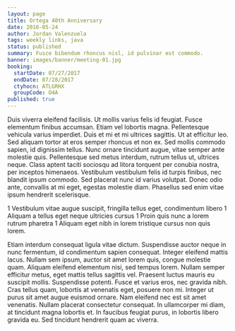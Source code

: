 ```yaml
---
layout: page
title: Ortega 40th Anniversary
date: 2016-05-24
author: Jordan Valenzuela
tags: weekly links, java
status: published
summary: Fusce bibendum rhoncus nisl, id pulvinar est commodo.
banner: images/banner/meeting-01.jpg
booking:
  startDate: 07/27/2017
  endDate: 07/28/2017
  ctyhocn: ATLGRHX
  groupCode: O4A
published: true
---
```

Duis viverra eleifend facilisis. Ut mollis varius felis id feugiat. Fusce elementum finibus accumsan. Etiam vel lobortis magna. Pellentesque vehicula varius imperdiet. Duis et mi et mi ultrices sagittis. Ut at efficitur leo. Sed aliquam tortor at eros semper rhoncus et non ex. Sed mollis commodo sapien, id dignissim tellus. Nunc ornare tincidunt augue, vitae semper ante molestie quis. Pellentesque sed metus interdum, rutrum tellus ut, ultrices neque. Class aptent taciti sociosqu ad litora torquent per conubia nostra, per inceptos himenaeos. Vestibulum vestibulum felis id turpis finibus, nec blandit ipsum commodo. Sed placerat nunc id varius volutpat. Donec odio ante, convallis at mi eget, egestas molestie diam. Phasellus sed enim vitae ipsum hendrerit scelerisque.

1 Vestibulum vitae augue suscipit, fringilla tellus eget, condimentum libero
1 Aliquam a tellus eget neque ultricies cursus
1 Proin quis nunc a lorem rutrum pharetra
1 Aliquam eget nibh in lorem tristique cursus non quis lorem.

Etiam interdum consequat ligula vitae dictum. Suspendisse auctor neque in nunc fermentum, id condimentum sapien consequat. Integer eleifend mattis lacus. Nullam sem ipsum, auctor sit amet lorem quis, congue molestie quam. Aliquam eleifend elementum nisi, sed tempus lorem. Nullam semper efficitur metus, eget mattis tellus sagittis vel. Praesent luctus mauris eu suscipit mollis.
Suspendisse potenti. Fusce et varius eros, nec gravida nibh. Cras tellus quam, lobortis at venenatis eget, posuere non mi. Integer ut purus sit amet augue euismod ornare. Nam eleifend nec est sit amet venenatis. Nullam placerat consectetur consequat. In ullamcorper mi diam, at tincidunt magna lobortis et. In faucibus feugiat purus, in lobortis libero gravida eu. Sed tincidunt hendrerit quam ac viverra.
